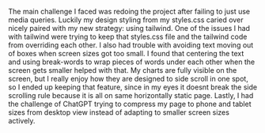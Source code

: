 The main challenge I faced was redoing the project after failing to just use media queries. Luckily my design styling from my styles.css caried over nicely paired with my new strategy: using tailwind. One of the issues I had with tailwind were trying to keep that styles.css file and the tailwind code from overriding each other. I also had trouble with avoiding text moving out of boxes when screen sizes got too small. I found that centering the text and using break-words to wrap pieces of words under each other when the screen gets smaller helped with that. My charts are fully visible on the screen, but I really enjoy how they are designed to side scroll in one spot, so I ended up keeping that feature, since in my eyes it doesnt break the side scrolling rule because it is all on same horizontally static page. Lastly, I had the challenge of ChatGPT trying to compress my page to phone and tablet sizes from desktop view instead of adapting to smaller screen sizes actively.